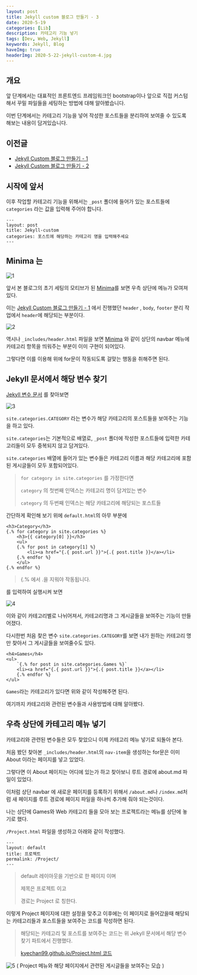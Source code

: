 ```yaml
---
layout: post
title: Jekyll custom 블로그 만들기 - 3
date: 2020-5-19
categories: [Lib]
description: 카테고리 기능 넣기
tags: [Dev, Web, Jekyll]
keywords: Jekyll, Blog
haveImg: true
headerImg: 2020-5-22-jekyll-custom-4.jpg
---
```


## 개요
앞 단계에서는 대표적인 프론트엔드 프레임워크인 bootstrap이나 앞으로 직접 커스텀 해서 꾸밀 파일들을 세팅하는 방법에 대해 알아봤습니다.

이번 단계에서는 카테고리 기능을 넣어 작성한 포스트들을 분리하여 보여줄 수 있도록 해보는 내용이 담겨있습니다.

## 이전글
- [Jekyll Custom 블로그 만들기 - 1](/lib/2018/12/28/jekyll-custom-1)
- [Jekyll Custom 블로그 만들기 - 2](/lib/2018/12/29/jekyll-custom-2)


## 시작에 앞서
이후 작업할 카테고리 기능을 위해서는 `_post` 폴더에 들어가 있는 포스트들에 `categories` 라는 값을 입력해 주어야 합니다.
```
---
layout: post
title: Jekyll-custom
categories: 포스트에 해당하는 카테고리 명을 입력해주세요
---
```

## Minima 는
![1](/assets/img/2020-5-19-jekyll-custom-3/1.png)

앞서 본 블로그의 초기 세팅의 모티브가 된 [Minima](https://jekyll.github.io/minima/)를 보면 
우측 상단에 메뉴가 모여져 있다.

이는 [Jekyll Custom 블로그 만들기 - 1](/lib/2018/12/28/jekyll-custom-1) 에서 진행했던 `header` , `body`, `footer` 분리 작업에서 `header`에 해당되는 부분이다.


![2](/assets/img/2020-5-19-jekyll-custom-3/2.png)

역시나 `_includes/header.html` 파일을 보면  [Minima](https://jekyll.github.io/minima/) 와 같이 상단의 navbar 메뉴에 카테고리 항목을 띄워주는 부분이 이미 구현이 되어있다.

그렇다면 이를 이용해 위에 for문이 작동되도록 걸맞는 행동을 취해주면 된다.


## Jekyll 문서에서 해당 변수 찾기
[Jekyll 변수 문서](https://jekyllrb-ko.github.io/docs/variables/) 를 찾아보면 

![3](/assets/img/2020-5-19-jekyll-custom-3/3.png)

`site.categories.CATEGORY` 라는 변수가 해당 카테고리의 포스트들을 보여주는 기능을 하고 있다.

`site.categories`는 기본적으로 배열로, `_post` 폴더에 작성한 포스트들에 입력한 카테고리들이 모두 중복되지 않고 담겨있다.

`site.categories` 배열에 들어가 있는 변수들은 카테고리 이름과 해당 카테고리에 포함된 게시글들이 모두 포함되어있다.

> `for category in site.categories`  를 가정한다면
>
> `category` 의 첫번째 인덱스는 카테고리 명이 담겨있는 변수
>
> `category` 의 두번째 인덱스는 해당 카테고리에 해당되는 포스트들


간단하게 확인해 보기 위에 `default.html`의 아무 부분에 

```
<h3>Category</h3>
{.% for category in site.categories %}
    <h3>{{ category[0] }}</h3>
    <ul>
    {.% for post in category[1] %}
        <li><a href="{.{ post.url }}">{.{ post.title }}</a></li>
    {.% endfor %}
    </ul>
{.% endfor %}
```
> {.% 에서 .을 지워야 작동됩니다.

를 입력하여 실행시켜 보면

![4](/assets/img/2020-5-19-jekyll-custom-3/4.png)

이와 같이 카테고리별로 나뉘어져서, 카테고리명과 그 게시글들을 보여주는 기능이 만들어졌다.

다시한번 처음 찾은 변수 `site.categories.CATEGORY`를 보면 내가 원하는 카테고리 명만 찾아서 그 게시글들을 보여줄수도 있다.
```
<h4>Games</h4>
<ul>
    `{.% for post in site.categories.Games %}`
    <li><a href="{.{ post.url }}">{.{ post.title }}</a></li>
    {.% endfor %}
</ul>
```
`Games`라는 카테고리가 있다면 위와 같이 작성해주면 된다.

여기까지 카테고리와 관련된 변수들과 사용방법에 대해 알아봤다.

## 우측 상단에 카테고리 메뉴 넣기
카테고리와 관련된 변수들은 모두 찾았으니 이제 카테고리 메뉴 넣기로 되돌아 본다.

처음 봤던 찾아본 `_includes/header.html`의 `nav-item`을 생성하는 for문은 이미 About 이라는 페이지를 넣고 있었다.

그렇다면 이 About 페이지는 어디에 있는가 하고 찾아보니 루트 경로에 about.md 파일이 있었다.

이처럼 상단 navbar 에 새로운 페이지를 등록하기 위해서 `/about.md`나 `/index.md`처럼 새 페이지를 루트 경로에 페이지 파일을 하나씩 추가해 줘야 되는것이다.

나는 상단에 Games와 Web 카테고리 들을 모아 보는 프로젝트라는 메뉴를 상단에 놓기로 했다.

`/Project.html` 파일을 생성하고 아래와 같이 작성했다.

```
---
layout: default
title: 프로젝트
permalink: /Project/
---
```
> default 레이아웃을 기반으로 한 페이지 이며
> 
> 제목은 프로젝트 이고
>
> 경로는 Project 로 칭한다.

이렇게 Project 페이지에 대한 설정을 맞추고 이후에는 이 페이지로 들어갔을때 해당되는 카테고리들과 포스트들을 보여주는 코드를 작성하면 된다.

> 해당되는 카테고리 및 포스트를 보여주는 코드는 위 Jekyll 문서에서 해당 변수 찾기 파트에서 진행했다.
>
> [kyechan99.github.io/Project.html 코드](https://github.com/kyechan99/kyechan99.github.io/blob/master/Project.html)


![5](/assets/img/2020-5-19-jekyll-custom-3/5.png)
( Project 메뉴와 해당 페이지에서 관련된 게시글들을 보여주는 모습 )


<p style="display:none;">
github jekyll blog, make custom jekyll blog
</p>